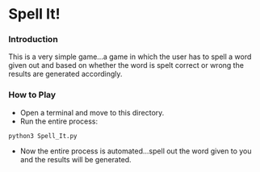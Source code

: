 # Spell It!

### Introduction

This is a very simple game...a game in which the user has to spell a word given out and based on whether the word is spelt correct or wrong the results are generated accordingly.

### How to Play

* Open a terminal and move to this directory.
* Run the entire process:
```
python3 Spell_It.py
```
* Now the entire process is automated...spell out the word given to you and the results will be generated.



